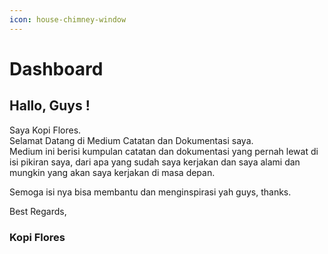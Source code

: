 ```yaml
---
icon: house-chimney-window
---
```


# Dashboard

## Hallo, Guys !

Saya Kopi Flores.\
Selamat Datang di Medium Catatan dan Dokumentasi saya.\
Medium ini berisi kumpulan catatan dan dokumentasi yang pernah lewat di isi pikiran saya, dari apa yang sudah saya kerjakan dan saya alami dan mungkin yang akan saya kerjakan di masa depan.

Semoga isi nya bisa membantu dan menginspirasi yah guys, thanks.



Best Regards,

### **Kopi Flores**
